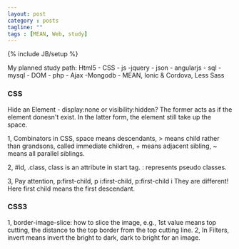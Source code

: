 ```yaml
---
layout: post
category : posts
tagline: ""
tags : [MEAN, Web, study]
---
```

{% include JB/setup %}


My planned study path: Html5 - CSS - js -jquery - json - angularjs - sql - mysql - DOM - php - Ajax -Mongodb - MEAN, Ionic & Cordova, Less Sass
 




### CSS

Hide an Element - display:none or visibility:hidden? The former acts as if the element donesn't exist. In the latter form, the element still take up the space.

1, Combinators in CSS, space means descendants, > means child rather than grandsons, called immediate children, + means adjacent sibling, ~ means all parallel siblings.

2, #id, .class, class is an attribute in start tag. : represents pseudo classes.

3, Pay attention, p:first-child, p i:first-child, p:first-child i They are different!
Here first child means the first descendant.

### CSS3

1, border-image-slice: how to slice the image, e.g., 1st value means top cutting, the distance to the top border from the top cutting line.
2, In Filters, invert means invert the bright to dark, dark to bright for an image.